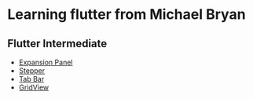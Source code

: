 # Learning flutter from Michael Bryan

## Flutter Intermediate

- [Expansion Panel](https://github.com/SajjadAli54/flutter-with-michal-bryan/tree/main/lib/expansion_panel)
- [Stepper](https://github.com/SajjadAli54/flutter-with-michal-bryan/tree/main/lib/steppar)
- [Tab Bar](https://github.com/SajjadAli54/flutter-with-michal-bryan/tree/main/lib/tabbar)
- [GridView](https://github.com/SajjadAli54/flutter-with-michal-bryan/tree/main/lib/gridview)
